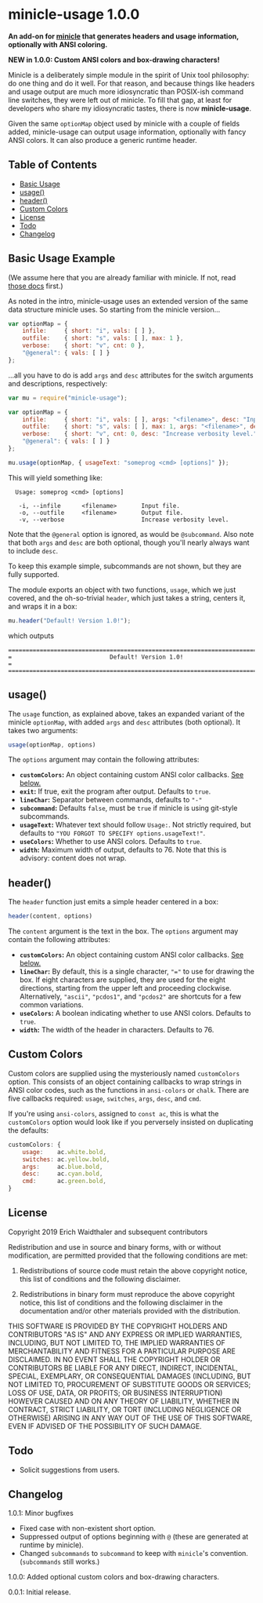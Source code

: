 # minicle-usage 1.0.0

**An add-on for [minicle](https://www.npmjs.com/package/minicle) that generates 
headers and usage information, optionally with ANSI coloring.**

**NEW in 1.0.0: Custom ANSI colors and box-drawing characters!**

Minicle is a deliberately simple module in the spirit of Unix tool philosophy: 
do one thing and do it well. For that reason, and because things like headers
and usage output are much more idiosyncratic than POSIX-ish command line switches,
they were left out of minicle. To fill that gap, at least for developers who
share my idiosyncratic tastes, there is now **minicle-usage**.

Given the same `optionMap` object used by minicle with a couple of fields added,
minicle-usage can output usage information, optionally with fancy ANSI colors. It
can also produce a generic runtime header.

## Table of Contents

* [Basic Usage](#basic-usage)
* [usage()](#usage)
* [header()](#header)
* [Custom Colors](#custom)
* [License](#license)
* [Todo](#todo)
* [Changelog](#changelog)

<a name="basic-usage"></a>
## Basic Usage Example

(We assume here that you are already familiar with minicle. If not, read 
[those docs](https://www.npmjs.com/package/minicle) first.)

As noted in the intro, minicle-usage uses an extended version of the same data
structure minicle uses. So starting from the minicle version...

```javascript
var optionMap = {
    infile:     { short: "i", vals: [ ] },
    outfile:    { short: "s", vals: [ ], max: 1 },
    verbose:    { short: "v", cnt: 0 },
    "@general": { vals: [ ] }
};
```

...all you have to do is add `args` and `desc` attributes for the switch arguments
and descriptions, respectively:

```javascript
var mu = require("minicle-usage");

var optionMap = {
    infile:     { short: "i", vals: [ ], args: "<filename>", desc: "Input file." },
    outfile:    { short: "s", vals: [ ], max: 1, args: "<filename>", desc: "Output file." },
    verbose:    { short: "v", cnt: 0, desc: "Increase verbosity level." },
    "@general": { vals: [ ] }
};

mu.usage(optionMap, { usageText: "someprog <cmd> [options]" });
```

This will yield something like:

```
  Usage: someprog <cmd> [options]

   -i, --infile      <filename>       Input file.
   -o, --outfile     <filename>       Output file.
   -v, --verbose                      Increase verbosity level.

```

Note that the `@general` option is ignored, as would be `@subcommand`. Also note 
that both `args` and `desc` are both optional, though you'll nearly always want
to include `desc`.

To keep this example simple, subcommands are not shown, but they are fully supported.

The module exports an object with two functions, `usage`, which we just covered,
and the oh-so-trivial `header`, which just takes a string, centers it, and wraps it
in a box:

```javascript
mu.header("Default! Version 1.0!");
```

which outputs

```
============================================================================
=                            Default! Version 1.0!                         =
============================================================================
```

<a name="usage"></a>
## usage()

The `usage` function, as explained above, takes an expanded variant of the
minicle `optionMap`, with added `args` and `desc` attributes (both optional).
It takes two arguments:

```javascript
usage(optionMap, options)
```

The `options` argument may contain the following attributes:

* **`customColors`:** An object containing custom ANSI color callbacks. [See below.](#custom)
* **`exit`:** If true, exit the program after output. Defaults to `true`.
* **`lineChar`:** Separator between commands, defaults to `"-"`
* **`subcommand`:** Defaults `false`, must be `true` if minicle is using git-style subcommands.
* **`usageText`:** Whatever text should follow `Usage:`. Not strictly required, but defaults to `"YOU FORGOT TO SPECIFY options.usageText!"`.
* **`useColors`:** Whether to use ANSI colors. Defaults to `true`.
* **`width`:** Maximum width of output, defaults to 76. Note that this is advisory: content does not wrap.

<a name="header"></a>
## header()

The `header` function just emits a simple header centered in a box:

```javascript
header(content, options)
```

The `content` argument is the text in the box. The `options` argument may contain
the following attributes:

* **`customColors`:** An object containing custom ANSI color callbacks. [See below.](#custom)
* **`lineChar`:** By default, this is a single character, `"="` to use for drawing the box. If eight characters are supplied, they are used for the eight directions, starting from the upper left and proceeding clockwise. Alternatively, `"ascii"`, `"pcdos1"`, and `"pcdos2"` are shortcuts for a few common variations.
* **`useColors`:** A boolean indicating whether to use ANSI colors. Defaults to `true`.
* **`width`:** The width of the header in characters. Defaults to 76.

<a name="custom"></a>
## Custom Colors

Custom colors are supplied using the mysteriously named `customColors` option. 
This consists of an object containing callbacks to wrap strings in ANSI color 
codes, such as the functions in `ansi-colors` or `chalk`. There are five callbacks
required: `usage`, `switches`, `args`, `desc`, and `cmd`.

If you're using `ansi-colors`, assigned to `const ac`, this is what the 
`customColors` option would look like if you perversely insisted on duplicating 
the defaults:

```javascript
customColors: {
    usage:    ac.white.bold,
    switches: ac.yellow.bold,
    args:     ac.blue.bold,
    desc:     ac.cyan.bold,
    cmd:      ac.green.bold,
}
```

<a name="license"></a>
## License

Copyright 2019 Erich Waidthaler and subsequent contributors

Redistribution and use in source and binary forms, with or without modification, 
are permitted provided that the following conditions are met:

1. Redistributions of source code must retain the above copyright notice, this 
list of conditions and the following disclaimer.

2. Redistributions in binary form must reproduce the above copyright notice, 
this list of conditions and the following disclaimer in the documentation and/or 
other materials provided with the distribution.

THIS SOFTWARE IS PROVIDED BY THE COPYRIGHT HOLDERS AND CONTRIBUTORS "AS IS" AND 
ANY EXPRESS OR IMPLIED WARRANTIES, INCLUDING, BUT NOT LIMITED TO, THE IMPLIED 
WARRANTIES OF MERCHANTABILITY AND FITNESS FOR A PARTICULAR PURPOSE ARE 
DISCLAIMED. IN NO EVENT SHALL THE COPYRIGHT HOLDER OR CONTRIBUTORS BE LIABLE FOR 
ANY DIRECT, INDIRECT, INCIDENTAL, SPECIAL, EXEMPLARY, OR CONSEQUENTIAL DAMAGES 
(INCLUDING, BUT NOT LIMITED TO, PROCUREMENT OF SUBSTITUTE GOODS OR SERVICES; 
LOSS OF USE, DATA, OR PROFITS; OR BUSINESS INTERRUPTION) HOWEVER CAUSED AND ON 
ANY THEORY OF LIABILITY, WHETHER IN CONTRACT, STRICT LIABILITY, OR TORT 
(INCLUDING NEGLIGENCE OR OTHERWISE) ARISING IN ANY WAY OUT OF THE USE OF THIS 
SOFTWARE, EVEN IF ADVISED OF THE POSSIBILITY OF SUCH DAMAGE.

<a name="todo"></a>
## Todo

* Solicit suggestions from users.

<a name="changelog"></a>
## Changelog

1.0.1: Minor bugfixes

* Fixed case with non-existent short option.
* Suppressed output of options beginning with `@` (these are generated at runtime by minicle).
* Changed `subcommands` to `subcommand` to keep with `minicle`'s convention. (`subcommands` still works.)

1.0.0: Added optional custom colors and box-drawing characters.

0.0.1: Initial release.
